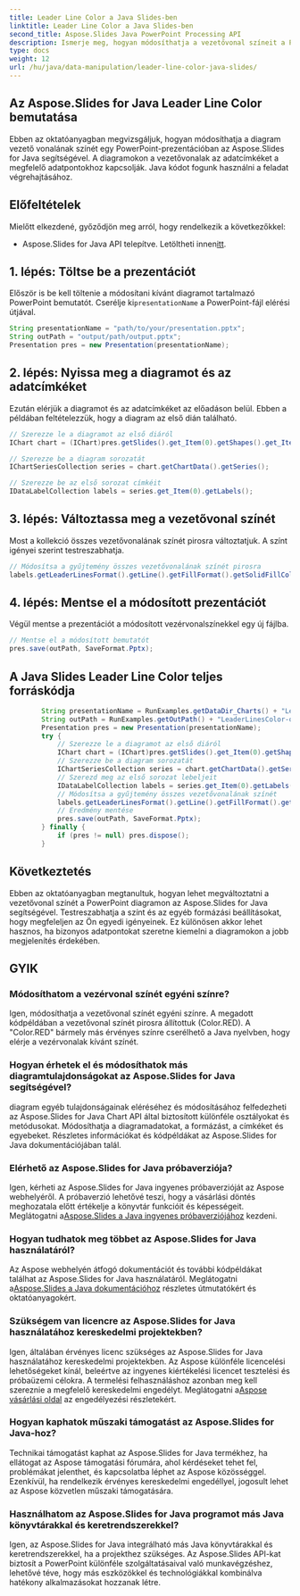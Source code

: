 ```yaml
---
title: Leader Line Color a Java Slides-ben
linktitle: Leader Line Color a Java Slides-ben
second_title: Aspose.Slides Java PowerPoint Processing API
description: Ismerje meg, hogyan módosíthatja a vezetővonal színeit a PowerPoint diagramokban az Aspose.Slides for Java segítségével. Lépésről lépésre, forráskód-példákkal.
type: docs
weight: 12
url: /hu/java/data-manipulation/leader-line-color-java-slides/
---
```


## Az Aspose.Slides for Java Leader Line Color bemutatása

Ebben az oktatóanyagban megvizsgáljuk, hogyan módosíthatja a diagram vezető vonalának színét egy PowerPoint-prezentációban az Aspose.Slides for Java segítségével. A diagramokon a vezetővonalak az adatcímkéket a megfelelő adatpontokhoz kapcsolják. Java kódot fogunk használni a feladat végrehajtásához.

## Előfeltételek

Mielőtt elkezdené, győződjön meg arról, hogy rendelkezik a következőkkel:

-  Aspose.Slides for Java API telepítve. Letöltheti innen[itt](https://releases.aspose.com/slides/java/).

## 1. lépés: Töltse be a prezentációt

Először is be kell töltenie a módosítani kívánt diagramot tartalmazó PowerPoint bemutatót. Cserélje ki`presentationName` a PowerPoint-fájl elérési útjával.

```java
String presentationName = "path/to/your/presentation.pptx";
String outPath = "output/path/output.pptx";
Presentation pres = new Presentation(presentationName);
```

## 2. lépés: Nyissa meg a diagramot és az adatcímkéket

Ezután elérjük a diagramot és az adatcímkéket az előadáson belül. Ebben a példában feltételezzük, hogy a diagram az első dián található.

```java
// Szerezze le a diagramot az első diáról
IChart chart = (IChart)pres.getSlides().get_Item(0).getShapes().get_Item(0);

// Szerezze be a diagram sorozatát
IChartSeriesCollection series = chart.getChartData().getSeries();

// Szerezze be az első sorozat címkéit
IDataLabelCollection labels = series.get_Item(0).getLabels();
```

## 3. lépés: Változtassa meg a vezetővonal színét

Most a kollekció összes vezetővonalának színét pirosra változtatjuk. A színt igényei szerint testreszabhatja.

```java
// Módosítsa a gyűjtemény összes vezetővonalának színét pirosra
labels.getLeaderLinesFormat().getLine().getFillFormat().getSolidFillColor().setColor(Color.RED);
```

## 4. lépés: Mentse el a módosított prezentációt

Végül mentse a prezentációt a módosított vezérvonalszínekkel egy új fájlba.

```java
// Mentse el a módosított bemutatót
pres.save(outPath, SaveFormat.Pptx);
```

## A Java Slides Leader Line Color teljes forráskódja

```java
        String presentationName = RunExamples.getDataDir_Charts() + "LeaderLinesColor.pptx";
        String outPath = RunExamples.getOutPath() + "LeaderLinesColor-out.pptx";
        Presentation pres = new Presentation(presentationName);
        try {
            // Szerezze le a diagramot az első diáról
            IChart chart = (IChart)pres.getSlides().get_Item(0).getShapes().get_Item(0);
            // Szerezze be a diagram sorozatát
            IChartSeriesCollection series = chart.getChartData().getSeries();
            // Szerezd meg az első sorozat lebeljeit
            IDataLabelCollection labels = series.get_Item(0).getLabels();
            // Módosítsa a gyűjtemény összes vezetővonalának színét
            labels.getLeaderLinesFormat().getLine().getFillFormat().getSolidFillColor().setColor(Color.RED);
            // Eredmény mentése
            pres.save(outPath, SaveFormat.Pptx);
        } finally {
            if (pres != null) pres.dispose();
        }
```

## Következtetés

Ebben az oktatóanyagban megtanultuk, hogyan lehet megváltoztatni a vezetővonal színét a PowerPoint diagramon az Aspose.Slides for Java segítségével. Testreszabhatja a színt és az egyéb formázási beállításokat, hogy megfeleljen az Ön egyedi igényeinek. Ez különösen akkor lehet hasznos, ha bizonyos adatpontokat szeretne kiemelni a diagramokon a jobb megjelenítés érdekében.

## GYIK

### Módosíthatom a vezérvonal színét egyéni színre?

Igen, módosíthatja a vezetővonal színét egyéni színre. A megadott kódpéldában a vezetővonal színét pirosra állítottuk (Color.RED). A "Color.RED" bármely más érvényes színre cserélhető a Java nyelvben, hogy elérje a vezérvonalak kívánt színét.

### Hogyan érhetek el és módosíthatok más diagramtulajdonságokat az Aspose.Slides for Java segítségével?

diagram egyéb tulajdonságainak eléréséhez és módosításához felfedezheti az Aspose.Slides for Java Chart API által biztosított különféle osztályokat és metódusokat. Módosíthatja a diagramadatokat, a formázást, a címkéket és egyebeket. Részletes információkat és kódpéldákat az Aspose.Slides for Java dokumentációjában talál.

### Elérhető az Aspose.Slides for Java próbaverziója?

 Igen, kérheti az Aspose.Slides for Java ingyenes próbaverzióját az Aspose webhelyéről. A próbaverzió lehetővé teszi, hogy a vásárlási döntés meghozatala előtt értékelje a könyvtár funkcióit és képességeit. Meglátogatni a[Aspose.Slides a Java ingyenes próbaverziójához](https://products.aspose.com/slides/java) kezdeni.

### Hogyan tudhatok meg többet az Aspose.Slides for Java használatáról?

 Az Aspose webhelyén átfogó dokumentációt és további kódpéldákat találhat az Aspose.Slides for Java használatáról. Meglátogatni a[Aspose.Slides a Java dokumentációhoz](https://docs.aspose.com/slides/java/) részletes útmutatókért és oktatóanyagokért.

### Szükségem van licencre az Aspose.Slides for Java használatához kereskedelmi projektekben?

Igen, általában érvényes licenc szükséges az Aspose.Slides for Java használatához kereskedelmi projektekben. Az Aspose különféle licencelési lehetőségeket kínál, beleértve az ingyenes kiértékelési licencet tesztelési és próbaüzemi célokra. A termelési felhasználáshoz azonban meg kell szereznie a megfelelő kereskedelmi engedélyt. Meglátogatni a[Aspose vásárlási oldal](https://purchase.aspose.com/) az engedélyezési részletekért.

### Hogyan kaphatok műszaki támogatást az Aspose.Slides for Java-hoz?

Technikai támogatást kaphat az Aspose.Slides for Java termékhez, ha ellátogat az Aspose támogatási fórumára, ahol kérdéseket tehet fel, problémákat jelenthet, és kapcsolatba léphet az Aspose közösséggel. Ezenkívül, ha rendelkezik érvényes kereskedelmi engedéllyel, jogosult lehet az Aspose közvetlen műszaki támogatására.

### Használhatom az Aspose.Slides for Java programot más Java könyvtárakkal és keretrendszerekkel?

Igen, az Aspose.Slides for Java integrálható más Java könyvtárakkal és keretrendszerekkel, ha a projekthez szükséges. Az Aspose.Slides API-kat biztosít a PowerPoint különféle szolgáltatásaival való munkavégzéshez, lehetővé téve, hogy más eszközökkel és technológiákkal kombinálva hatékony alkalmazásokat hozzanak létre.